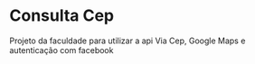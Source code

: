# Consulta Cep
 Projeto da faculdade para utilizar a api Via Cep, Google Maps e autenticação com facebook 
